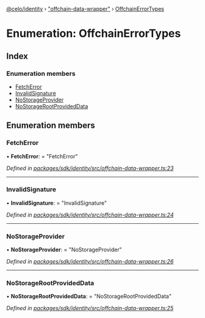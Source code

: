 [@celo/identity](../README.md) › ["offchain-data-wrapper"](../modules/_offchain_data_wrapper_.md) › [OffchainErrorTypes](_offchain_data_wrapper_.offchainerrortypes.md)

# Enumeration: OffchainErrorTypes

## Index

### Enumeration members

* [FetchError](_offchain_data_wrapper_.offchainerrortypes.md#fetcherror)
* [InvalidSignature](_offchain_data_wrapper_.offchainerrortypes.md#invalidsignature)
* [NoStorageProvider](_offchain_data_wrapper_.offchainerrortypes.md#nostorageprovider)
* [NoStorageRootProvidedData](_offchain_data_wrapper_.offchainerrortypes.md#nostoragerootprovideddata)

## Enumeration members

###  FetchError

• **FetchError**: = "FetchError"

*Defined in [packages/sdk/identity/src/offchain-data-wrapper.ts:23](https://github.com/celo-org/celo-monorepo/blob/master/packages/sdk/identity/src/offchain-data-wrapper.ts#L23)*

___

###  InvalidSignature

• **InvalidSignature**: = "InvalidSignature"

*Defined in [packages/sdk/identity/src/offchain-data-wrapper.ts:24](https://github.com/celo-org/celo-monorepo/blob/master/packages/sdk/identity/src/offchain-data-wrapper.ts#L24)*

___

###  NoStorageProvider

• **NoStorageProvider**: = "NoStorageProvider"

*Defined in [packages/sdk/identity/src/offchain-data-wrapper.ts:26](https://github.com/celo-org/celo-monorepo/blob/master/packages/sdk/identity/src/offchain-data-wrapper.ts#L26)*

___

###  NoStorageRootProvidedData

• **NoStorageRootProvidedData**: = "NoStorageRootProvidedData"

*Defined in [packages/sdk/identity/src/offchain-data-wrapper.ts:25](https://github.com/celo-org/celo-monorepo/blob/master/packages/sdk/identity/src/offchain-data-wrapper.ts#L25)*
